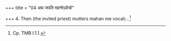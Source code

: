 +++
title = "04 अथ जपति महन्मेऽवोचो"

+++
4. Then (the invited priest) mutters mahan me vocaḥ...[^1]   


[^1]: Cp. TMB I.1.1.
